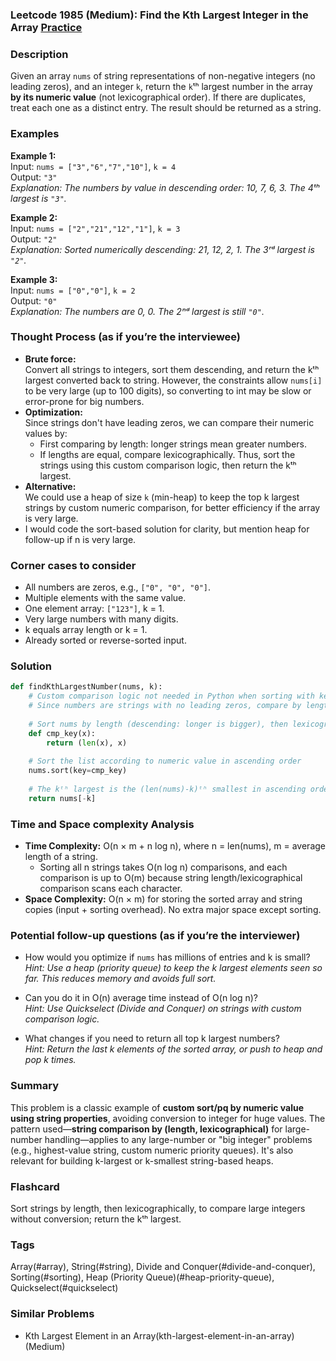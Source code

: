 ### Leetcode 1985 (Medium): Find the Kth Largest Integer in the Array [Practice](https://leetcode.com/problems/find-the-kth-largest-integer-in-the-array)

### Description  
Given an array `nums` of string representations of non-negative integers (no leading zeros), and an integer `k`, return the `k`ᵗʰ largest number in the array **by its numeric value** (not lexicographical order). If there are duplicates, treat each one as a distinct entry. The result should be returned as a string.

### Examples  

**Example 1:**  
Input: `nums = ["3","6","7","10"]`, `k = 4`  
Output: `"3"`  
*Explanation: The numbers by value in descending order: 10, 7, 6, 3. The 4ᵗʰ largest is `"3"`.*

**Example 2:**  
Input: `nums = ["2","21","12","1"]`, `k = 3`  
Output: `"2"`  
*Explanation: Sorted numerically descending: 21, 12, 2, 1. The 3ʳᵈ largest is `"2"`.*

**Example 3:**  
Input: `nums = ["0","0"]`, `k = 2`  
Output: `"0"`  
*Explanation: The numbers are 0, 0. The 2ⁿᵈ largest is still `"0"`.*

### Thought Process (as if you’re the interviewee)  
- **Brute force:**  
  Convert all strings to integers, sort them descending, and return the kᵗʰ largest converted back to string. However, the constraints allow `nums[i]` to be very large (up to 100 digits), so converting to int may be slow or error-prone for big numbers.
- **Optimization:**  
  Since strings don't have leading zeros, we can compare their numeric values by:
    - First comparing by length: longer strings mean greater numbers.
    - If lengths are equal, compare lexicographically.
  Thus, sort the strings using this custom comparison logic, then return the kᵗʰ largest.
- **Alternative:**  
  We could use a heap of size `k` (min-heap) to keep the top k largest strings by custom numeric comparison, for better efficiency if the array is very large.
- I would code the sort-based solution for clarity, but mention heap for follow-up if n is very large.

### Corner cases to consider  
- All numbers are zeros, e.g., `["0", "0", "0"]`.
- Multiple elements with the same value.
- One element array: `["123"]`, k = 1.
- Very large numbers with many digits.
- k equals array length or k = 1.
- Already sorted or reverse-sorted input.

### Solution

```python
def findKthLargestNumber(nums, k):
    # Custom comparison logic not needed in Python when sorting with key
    # Since numbers are strings with no leading zeros, compare by length and then lexicographically
    
    # Sort nums by length (descending: longer is bigger), then lexicographically (descending)
    def cmp_key(x):
        return (len(x), x)
    
    # Sort the list according to numeric value in ascending order
    nums.sort(key=cmp_key)
    
    # The kᵗʰ largest is the (len(nums)-k)ᵗʰ smallest in ascending order
    return nums[-k]
```

### Time and Space complexity Analysis  

- **Time Complexity:** O(n × m + n log n), where n = len(nums), m = average length of a string.
    - Sorting all n strings takes O(n log n) comparisons, and each comparison is up to O(m) because string length/lexicographical comparison scans each character.
- **Space Complexity:** O(n × m) for storing the sorted array and string copies (input + sorting overhead). No extra major space except sorting.

### Potential follow-up questions (as if you’re the interviewer)  

- How would you optimize if `nums` has millions of entries and k is small?  
  *Hint: Use a heap (priority queue) to keep the k largest elements seen so far. This reduces memory and avoids full sort.*

- Can you do it in O(n) average time instead of O(n log n)?  
  *Hint: Use Quickselect (Divide and Conquer) on strings with custom comparison logic.*

- What changes if you need to return all top k largest numbers?  
  *Hint: Return the last k elements of the sorted array, or push to heap and pop k times.*

### Summary
This problem is a classic example of **custom sort/pq by numeric value using string properties**, avoiding conversion to integer for huge values. The pattern used—**string comparison by (length, lexicographical)** for large-number handling—applies to any large-number or "big integer" problems (e.g., highest-value string, custom numeric priority queues). It's also relevant for building k-largest or k-smallest string-based heaps.


### Flashcard
Sort strings by length, then lexicographically, to compare large integers without conversion; return the kᵗʰ largest.

### Tags
Array(#array), String(#string), Divide and Conquer(#divide-and-conquer), Sorting(#sorting), Heap (Priority Queue)(#heap-priority-queue), Quickselect(#quickselect)

### Similar Problems
- Kth Largest Element in an Array(kth-largest-element-in-an-array) (Medium)